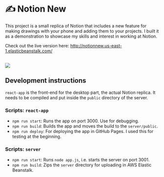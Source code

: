 
# ✍️ Notion New

This project is a small replica of Notion that includes a new feature for making drawings with your phone and adding them to your projects. I built it as a demonstration to showcase my skills and interest in working at Notion.

Check out the live version here: <a href="http://notionnew.us-east-1.elasticbeanstalk.com/" target="_blank">http://notionnew.us-east-1.elasticbeanstalk.com/</a>

<br />

<img src="https://notionnew-images.s3.amazonaws.com/mindmap.png">

<br />

## Development instructions

`react-app` is the front-end for the desktop part, the actual Notion replica. It needs to be compiled and put inside the `public` directory of the server.

### Scripts: `react-app`

- `npm run start`: Runs the app on port 3000. Use for debugging.
- `npm run build`: Builds the app and moves the build to the `server/public`.
- `npm run deploy`: For deploying the app in GitHub Pages. I used this for testing at the beginning.

### Scripts: `server`

- `npm run start`: Runs `node app.js`, i.e. starts the server on port 3001.
- `npm run build`: Zips the `server` directory for uploading in AWS Elastic Beanstalk.